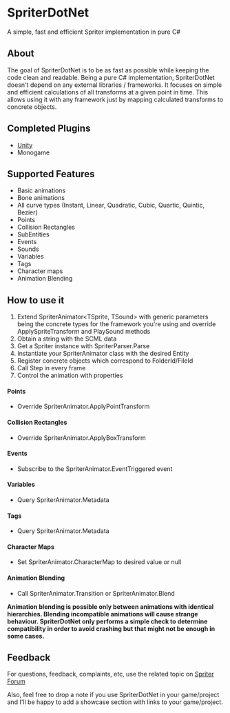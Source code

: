 # SpriterDotNet
A simple, fast and efficient Spriter implementation in pure C#

## About
The goal of SpriterDotNet is to be as fast as possible while keeping the code clean and readable. 
Being a pure C# implementation, SpriterDotNet doesn't depend on any external libraries / frameworks. It focuses on simple and efficient calculations of all transforms at a given point in time. This allows using it with any framework just by mapping calculated transforms to concrete objects.

## Completed Plugins
* [Unity](https://github.com/loodakrawa/SpriterDotNet/tree/master/SpriterDotNet.Unity)
* Monogame

## Supported Features
* Basic animations
* Bone animations
* All curve types (Instant, Linear, Quadratic, Cubic, Quartic, Quintic, Bezier)
* Points
* Collision Rectangles
* SubEntities
* Events
* Sounds
* Variables
* Tags
* Character maps
* Animation Blending

## How to use it
1. Extend SpriterAnimator<TSprite, TSound> with generic parameters being the concrete types for the framework you're using and override ApplySpriteTransform and PlaySound methods
2. Obtain a string with the SCML data
3. Get a Spriter instance with SpriterParser.Parse
4. Instantiate your SpriterAnimator class with the desired Entity
5. Register concrete objects which correspond to FolderId/FileId
6. Call Step in every frame
7. Control the animation with properties

#### Points
* Override SpriterAnimator.ApplyPointTransform

#### Collision Rectangles
* Override SpriterAnimator.ApplyBoxTransform

#### Events
* Subscribe to the SpriterAnimator.EventTriggered event

#### Variables
* Query SpriterAnimator.Metadata

#### Tags
* Query SpriterAnimator.Metadata

#### Character Maps
* Set SpriterAnimator.CharacterMap to desired value or null

#### Animation Blending
* Call SpriterAnimator.Transition or SpriterAnimator.Blend

**Animation blending is possible only between animations with identical hierarchies. Blending incompatible animations will cause strange behaviour. SpriterDotNet only performs a simple check to determine compatibility in order to avoid crashing but that might not be enough in some cases.**

## Feedback
For questions, feedback, complaints, etc, use the related topic on [Spriter Forum](http://brashmonkey.com/forum/index.php?/topic/4166-spriterdotnet-an-implementation-for-all-c-frameworks/)

Also, feel free to drop a note if you use SpriterDotNet in your game/project and I'll be happy to add a showcase section with links to your game/project.
